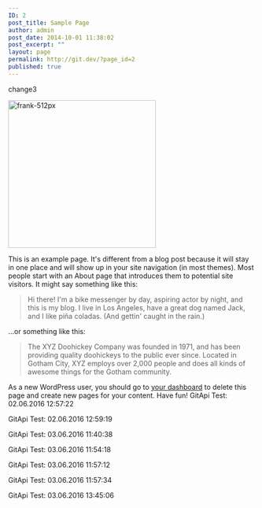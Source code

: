 ```yaml
---
ID: 2
post_title: Sample Page
author: admin
post_date: 2014-10-01 11:38:02
post_excerpt: ""
layout: page
permalink: http://git.dev/?page_id=2
published: true
---
```

change3

<a href="http://git.dev/wp-content/uploads/2016/05/frank-512px.png"><img class="alignnone size-medium wp-image-10" src="http://git.dev/wp-content/uploads/2016/05/frank-512px-300x300.png" alt="frank-512px" width="300" height="300" /></a>

This is an example page. It's different from a blog post because it will stay in one place and will show up in your site navigation (in most themes). Most people start with an About page that introduces them to potential site visitors. It might say something like this:
<blockquote>Hi there! I'm a bike messenger by day, aspiring actor by night, and this is my blog. I live in Los Angeles, have a great dog named Jack, and I like piña coladas. (And gettin' caught in the rain.)</blockquote>
...or something like this:
<blockquote>The XYZ Doohickey Company was founded in 1971, and has been providing quality doohickeys to the public ever since. Located in Gotham City, XYZ employs over 2,000 people and does all kinds of awesome things for the Gotham community.</blockquote>
As a new WordPress user, you should go to <a href="http://create40/wp-admin/">your dashboard</a> to delete this page and create new pages for your content. Have fun!
GitApi Test: 02.06.2016 12:57:22

GitApi Test: 02.06.2016 12:59:19

GitApi Test: 03.06.2016 11:40:38

GitApi Test: 03.06.2016 11:54:18

GitApi Test: 03.06.2016 11:57:12

GitApi Test: 03.06.2016 11:57:34

GitApi Test: 03.06.2016 13:45:06
